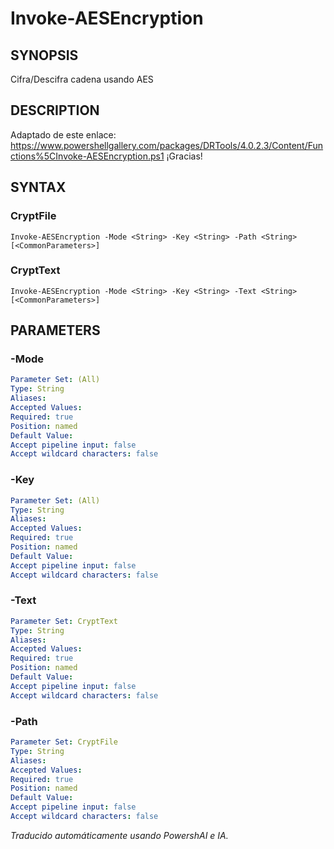 ﻿---
external help file: powershai-help.xml
schema: 2.0.0
powershai: true
---

# Invoke-AESEncryption

## SYNOPSIS <!--!= @#Synop !-->
Cifra/Descifra cadena usando AES

## DESCRIPTION <!--!= @#Desc !-->
Adaptado de este enlace: https://www.powershellgallery.com/packages/DRTools/4.0.2.3/Content/Functions%5CInvoke-AESEncryption.ps1
¡Gracias!

## SYNTAX <!--!= @#Syntax !-->

### CryptFile
```
Invoke-AESEncryption -Mode <String> -Key <String> -Path <String> [<CommonParameters>]
```

### CryptText
```
Invoke-AESEncryption -Mode <String> -Key <String> -Text <String> [<CommonParameters>]
```

## PARAMETERS <!--!= @#Params !-->

### -Mode

```yml
Parameter Set: (All)
Type: String
Aliases: 
Accepted Values: 
Required: true
Position: named
Default Value: 
Accept pipeline input: false
Accept wildcard characters: false
```

### -Key

```yml
Parameter Set: (All)
Type: String
Aliases: 
Accepted Values: 
Required: true
Position: named
Default Value: 
Accept pipeline input: false
Accept wildcard characters: false
```

### -Text

```yml
Parameter Set: CryptText
Type: String
Aliases: 
Accepted Values: 
Required: true
Position: named
Default Value: 
Accept pipeline input: false
Accept wildcard characters: false
```

### -Path

```yml
Parameter Set: CryptFile
Type: String
Aliases: 
Accepted Values: 
Required: true
Position: named
Default Value: 
Accept pipeline input: false
Accept wildcard characters: false
```


<!--PowershaiAiDocBlockStart-->
_Traducido automáticamente usando PowershAI e IA._
<!--PowershaiAiDocBlockEnd-->
